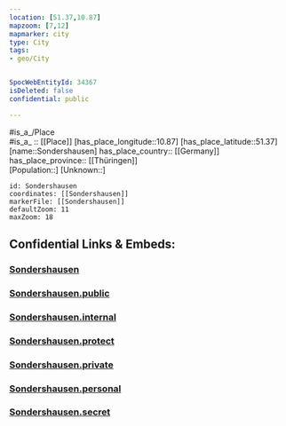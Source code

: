 ```yaml
---
location: [51.37,10.87] 
mapzoom: [7,12] 
mapmarker: city 
type: City
tags:
- geo/City


SpocWebEntityId: 34367
isDeleted: false
confidential: public

---
```

#is_a_/Place  
#is_a_ :: [[Place]] 
[has_place_longitude::10.87] 
[has_place_latitude::51.37] 
[name::Sondershausen] 
has_place_country:: [[Germany]]  
has_place_province:: [[Thüringen]]  
[Population::] 
[Unknown::] 


```leaflet
id: Sondershausen
coordinates: [[Sondershausen]] 
markerFile: [[Sondershausen]] 
defaultZoom: 11 
maxZoom: 18
```


## Confidential Links & Embeds: 

### [Sondershausen](/_Standards/Earth/Continent/Europe/Europe~Central/Germany/Germany~East/Thüringen/counties~TH/Kyffhäuserkreis/cities~Kyffhäuserkreis/Sondershausen.md) 

### [Sondershausen.public](/_public/Earth/Continent/Europe/Europe~Central/Germany/Germany~East/Thüringen/counties~TH/Kyffhäuserkreis/cities~Kyffhäuserkreis/Sondershausen.public.md) 

### [Sondershausen.internal](/_internal/Earth/Continent/Europe/Europe~Central/Germany/Germany~East/Thüringen/counties~TH/Kyffhäuserkreis/cities~Kyffhäuserkreis/Sondershausen.internal.md) 

### [Sondershausen.protect](/_protect/Earth/Continent/Europe/Europe~Central/Germany/Germany~East/Thüringen/counties~TH/Kyffhäuserkreis/cities~Kyffhäuserkreis/Sondershausen.protect.md) 

### [Sondershausen.private](/_private/Earth/Continent/Europe/Europe~Central/Germany/Germany~East/Thüringen/counties~TH/Kyffhäuserkreis/cities~Kyffhäuserkreis/Sondershausen.private.md) 

### [Sondershausen.personal](/_personal/Earth/Continent/Europe/Europe~Central/Germany/Germany~East/Thüringen/counties~TH/Kyffhäuserkreis/cities~Kyffhäuserkreis/Sondershausen.personal.md) 

### [Sondershausen.secret](/_secret/Earth/Continent/Europe/Europe~Central/Germany/Germany~East/Thüringen/counties~TH/Kyffhäuserkreis/cities~Kyffhäuserkreis/Sondershausen.secret.md)

